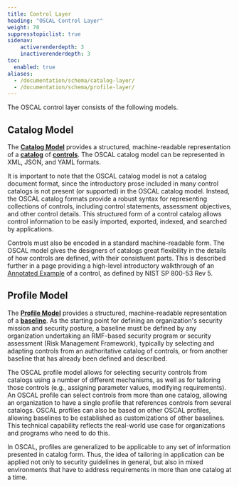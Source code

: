 ```yaml
---
title: Control Layer
heading: "OSCAL Control Layer"
weight: 70
suppresstopiclist: true
sidenav:
    activerenderdepth: 3
    inactiverenderdepth: 3
toc:
  enabled: true
aliases:
  - /documentation/schema/catalog-layer/
  - /documentation/schema/profile-layer/
---
```


The OSCAL control layer consists of the following models.

## Catalog Model

The **[Catalog Model](catalog/)** provides a structured, machine-readable representation of a **[catalog](../../terminology/#catalog)** of **[controls](../../terminology/#control)**. The OSCAL catalog model can be represented in XML, JSON, and YAML formats.
  
It is important to note that the OSCAL catalog model is not a catalog document format, since the introductory prose included in many control catalogs is not present (or supported) in the OSCAL catalog model. Instead, the OSCAL catalog formats provide a robust syntax for representing collections of controls, including control statements, assessment objectives, and other control details. This structured form of a control catalog allows control information to be easily imported, exported, indexed, and searched by applications.

Controls must also be encoded in a standard machine-readable form. The OSCAL model gives the designers of catalogs great flexibility in the details of how controls are defined, with their consistuent parts. This is described further in a page providing a high-level introductory walkthrough of an [Annotated Example](catalog/sp800-53rev5-example) of a control, as defined by NIST SP 800-53 Rev 5.

## Profile Model

The **[Profile Model](profile/)** provides a structured, machine-readable representation of a **[baseline](../../terminology/#baseline)**. As the starting point for defining an organization's security mission and security posture, a baseline must be defined by any organization undertaking an RMF-based security program or security assessment (Risk Management Framework), typically by selecting and adapting controls from an authoritative catalog of controls, or from another baseline that has already been defined and described.

The OSCAL profile model allows for selecting security controls from catalogs using a number of different mechanisms, as well as for tailoring those controls (e.g., assigning parameter values, modifying requirements). An OSCAL profile can select controls from more than one catalog, allowing an organization to have a single profile that references controls from several catalogs. OSCAL profiles can also be based on other OSCAL profiles, allowing baselines to be established as customizations of other baselines. This technical capability reflects the real-world use case for organizations and programs who need to do this.

In OSCAL, profiles are generalized to be applicable to any set of information presented in catalog form. Thus, the idea of tailoring in application can be applied not only to security guidelines in general, but also in mixed environments that have to address requirements in more than one catalog at a time.
